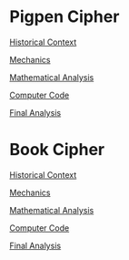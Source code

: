 # Pigpen Cipher

[Historical Context](historicalContext.md)

[Mechanics](mechanics.md)

[Mathematical Analysis](mathematicalAnalysis.md)

[Computer Code](computerCode.md)

[Final Analysis]()

# Book Cipher

[Historical Context]()

[Mechanics]()

[Mathematical Analysis]()

[Computer Code]()

[Final Analysis]()
